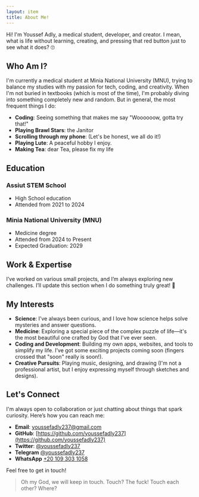 ```yaml
---
layout: item
title: About Me!
---
```


Hi! I'm Youssef Adly, a medical student, developer, and creator. I mean, what is life without learning, creating, and pressing that red button just to see what it does? 🙄

## Who Am I?

I'm currently a medical student at Minia National University (MNU), trying to balance my studies with my passion for tech, coding, and creativity. When I'm not buried in textbooks (which is most of the time), I'm probably diving into something completely new and random. But in general, the most frequent things I do:

- **Coding**: Seeing something that makes me say "Woooooow, gotta try that!"
- **Playing Brawl Stars**: the Janitor
- **Scrolling through my phone**: (Let's be honest, we all do it!)
- **Playing Lute**: A peaceful hobby I enjoy.
- **Making Tea**: dear Tea, please fix my life

## Education

### Assiut STEM School

- High School education
- Attended from 2021 to 2024

### Minia National University (MNU)

- Medicine degree
- Attended from 2024 to Present
- Expected Graduation: 2029

## Work & Expertise

I’ve worked on various small projects, and I’m always exploring new challenges. I’ll update this section when I do something truly great! 🚀

## My Interests

- **Science**: I’ve always been curious, and I love how science helps solve mysteries and answer questions.
- **Medicine**: Exploring a special piece of the complex puzzle of life—it's the most beautiful one crafted by God that I've ever seen.
- **Coding and Development**: Building my own apps, websites, and tools to simplify my life. I’ve got some exciting projects coming soon (fingers crossed that "soon" really is soon!).
- **Creative Pursuits**: Playing music, designing, and drawing (I'm not a professional artist, but I enjoy expressing myself through sketches and designs).

## Let's Connect

I'm always open to collaboration or just chatting about things that spark curiosity. Here’s how you can reach me:

- **Email**: [youssefadly237@gmail.com](mailto:youssefadly237@gmail.com)
- **GitHub**: [https://github.com/youssefadly237](https://github.com/youssefadly237)
- **Twitter**: [@youssefadly237](https://x.com/youssefadly237)
- **Telegram** [@youssefadly237](https://t.me/youssefadly237)
- **WhatsApp** [+20 109 303 1058](https://api.whatsapp.com/send/?phone=%2B201093031058)

Feel free to get in touch!

> Oh my God, we will keep in touch.
> Touch? The fuck! Touch each other? Where?
